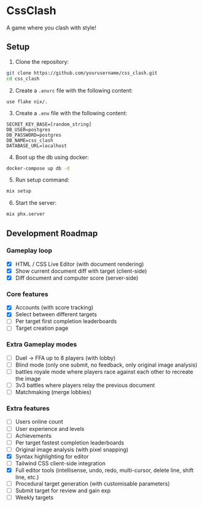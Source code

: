 # CssClash

A game where you clash with style!

## Setup

1. Clone the repository:
  ```bash
  git clone https://github.com/yourusername/css_clash.git
  cd css_clash
  ```

2. Create a `.envrc` file with the following content:
  ```env
  use flake nix/.
  ```

3. Create a `.env` file with the following content:
  ```env
  SECRET_KEY_BASE=[random_string]
  DB_USER=postgres
  DB_PASSWORD=postgres
  DB_NAME=css_clash
  DATABASE_URL=localhost
  ```

4. Boot up the db using docker:
  ```bash
  docker-compose up db -d
  ```

5. Run setup command:
  ```bash
  mix setup
  ```

6. Start the server:
  ```bash
  mix phx.server
  ```

## Development Roadmap

### Gameplay loop
- [X] HTML / CSS Live Editor (with document rendering)
- [X] Show current document diff with target (client-side)
- [X] Diff document and computer score (server-side)

### Core features
- [X] Accounts (with score tracking)
- [X] Select between different targets
- [ ] Per target first completion leaderboards
- [ ] Target creation page

### Extra Gameplay modes
- [ ] Duel -> FFA up to 8 players (with lobby)
- [ ] Blind mode (only one submit, no feedback, only original image analysis)
- [ ] battles royale mode where players race against each other to recreate the image
- [ ] 3v3 battles where players relay the previous document
- [ ] Matchmaking (merge lobbies)

### Extra features
- [ ] Users online count
- [ ] User experience and levels
- [ ] Achievements
- [ ] Per target fastest completion leaderboards
- [ ] Original image analysis (with pixel snapping)
- [X] Syntax highlighting for editor
- [ ] Tailwind CSS client-side integration
- [X] Full editor tools (intellisense, undo, redo, multi-cursor, delete line, shift line, etc.)
- [ ] Procedural target generation (with customisable parameters)
- [ ] Submit target for review and gain exp
- [ ] Weekly targets
